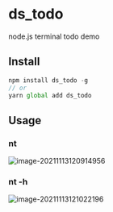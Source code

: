 # ds_todo

node.js terminal todo demo



## Install

```js
npm install ds_todo -g
// or
yarn global add ds_todo
```

## Usage

### nt

![image-20211113120914956](https://raw.githubusercontent.com/shengding1214/imageCloud/master/image-20211113120914956.png)

### nt -h 

![image-20211113121022196](https://raw.githubusercontent.com/shengding1214/imageCloud/master/image-20211113121022196.png)
